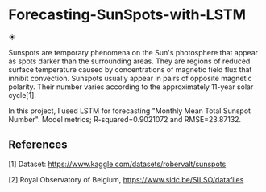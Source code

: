 # Forecasting-SunSpots-with-LSTM 

☀️

Sunspots are temporary phenomena on the Sun's photosphere that appear as spots darker than the surrounding areas. They are regions of reduced surface temperature caused by concentrations of magnetic field flux that inhibit convection. Sunspots usually appear in pairs of opposite magnetic polarity. Their number varies according to the approximately 11-year solar cycle[1].

In this project, I used LSTM for forecasting "Monthly Mean Total Sunspot Number". Model metrics; R-squared=0.9021072 and RMSE=23.87132. 

## References

[1] Dataset: https://www.kaggle.com/datasets/robervalt/sunspots

[2] Royal Observatory of Belgium, https://www.sidc.be/SILSO/datafiles
